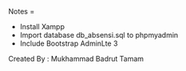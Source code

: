 Notes = 
- Install Xampp
- Import database db_absensi.sql to phpmyadmin
- Include Bootstrap AdminLte 3

Created By : Mukhammad Badrut Tamam
